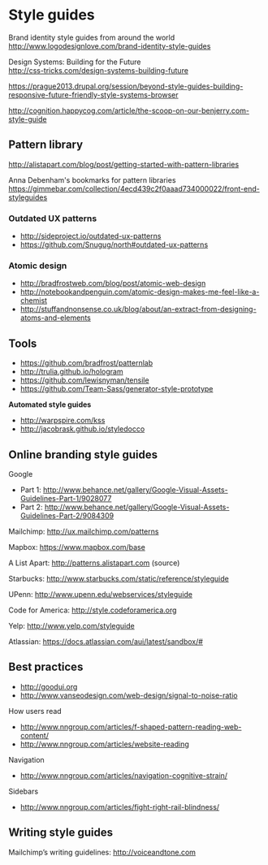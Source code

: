 # Style guides

Brand identity style guides from around the world  
http://www.logodesignlove.com/brand-identity-style-guides

Design Systems: Building for the Future  
http://css-tricks.com/design-systems-building-future

https://prague2013.drupal.org/session/beyond-style-guides-building-responsive-future-friendly-style-systems-browser

http://cognition.happycog.com/article/the-scoop-on-our-benjerry.com-style-guide


## Pattern library

http://alistapart.com/blog/post/getting-started-with-pattern-libraries

Anna Debenham's bookmarks for pattern libraries  
https://gimmebar.com/collection/4ecd439c2f0aaad734000022/front-end-styleguides

### Outdated UX patterns

* http://sideproject.io/outdated-ux-patterns
* https://github.com/Snugug/north#outdated-ux-patterns

### Atomic design

* http://bradfrostweb.com/blog/post/atomic-web-design
* http://notebookandpenguin.com/atomic-design-makes-me-feel-like-a-chemist
* http://stuffandnonsense.co.uk/blog/about/an-extract-from-designing-atoms-and-elements

## Tools

* https://github.com/bradfrost/patternlab
* http://trulia.github.io/hologram
* https://github.com/lewisnyman/tensile
* https://github.com/Team-Sass/generator-style-prototype 

**Automated style guides**

* http://warpspire.com/kss
* http://jacobrask.github.io/styledocco


## Online branding style guides

Google
* Part 1: http://www.behance.net/gallery/Google-Visual-Assets-Guidelines-Part-1/9028077
* Part 2: http://www.behance.net/gallery/Google-Visual-Assets-Guidelines-Part-2/9084309

Mailchimp: http://ux.mailchimp.com/patterns

Mapbox: https://www.mapbox.com/base

A List Apart: http://patterns.alistapart.com (source)

Starbucks: http://www.starbucks.com/static/reference/styleguide

UPenn: http://www.upenn.edu/webservices/styleguide

Code for America: http://style.codeforamerica.org

Yelp: http://www.yelp.com/styleguide

Atlassian: https://docs.atlassian.com/aui/latest/sandbox/#



## Best practices

* http://goodui.org
* http://www.vanseodesign.com/web-design/signal-to-noise-ratio

How users read
* http://www.nngroup.com/articles/f-shaped-pattern-reading-web-content/
* http://www.nngroup.com/articles/website-reading

Navigation
* http://www.nngroup.com/articles/navigation-cognitive-strain/

Sidebars
* http://www.nngroup.com/articles/fight-right-rail-blindness/


## Writing style guides

Mailchimp’s writing guidelines: http://voiceandtone.com 

